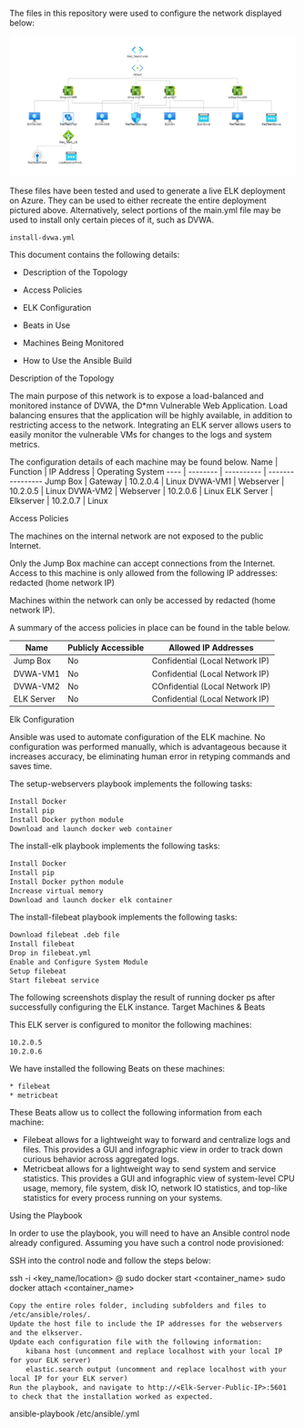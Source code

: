 The files in this repository were used to configure the network displayed below:

![](images/Azure_Network_Topology.PNG)

These files have been tested and used to generate a live ELK deployment on Azure. They can be used to either recreate the entire deployment pictured above. Alternatively, select portions of the main.yml file may be used to install only certain pieces of it, such as DVWA.

    install-dvwa.yml

This document contains the following details:

   * Description of the Topology
   
   * Access Policies
   
   * ELK Configuration
   
   * Beats in Use
   
   * Machines Being Monitored
   
   * How to Use the Ansible Build

Description of the Topology

The main purpose of this network is to expose a load-balanced and monitored instance of DVWA, the D*mn Vulnerable Web Application.
Load balancing ensures that the application will be highly available, in addition to restricting access to the network.
Integrating an ELK server allows users to easily monitor the vulnerable VMs for changes to the logs and system metrics.

The configuration details of each machine may be found below.
Name | Function | IP Address | Operating System
---- | -------- | ---------- | ---------------- 
Jump Box | Gateway | 10.2.0.4 | Linux
DVWA-VM1 | Webserver | 10.2.0.5 | Linux
DVWA-VM2 | Webserver | 10.2.0.6 | Linux
ELK Server | Elkserver | 10.2.0.7 |	Linux

Access Policies

The machines on the internal network are not exposed to the public Internet.

Only the Jump Box machine can accept connections from the Internet. Access to this machine is only allowed from the following IP addresses: redacted (home network IP)

Machines within the network can only be accessed by redacted (home network IP).

A summary of the access policies in place can be found in the table below.

Name | Publicly Accessible | Allowed IP Addresses
---- | ------------------- | ---------------------
Jump Box | No | Confidential (Local Network IP)
DVWA-VM1 | No |	Confidential (Local Network IP)
DVWA-VM2 | No |	COnfidential (Local Network IP)
ELK Server | No | Confidential (Local Network IP)

Elk Configuration

Ansible was used to automate configuration of the ELK machine. No configuration was performed manually, which is advantageous because it increases accuracy, be eliminating human error in retyping commands and saves time.

The setup-webservers playbook implements the following tasks:

    Install Docker
    Install pip
    Install Docker python module
    Download and launch docker web container

The install-elk playbook implements the following tasks:

    Install Docker
    Install pip
    Install Docker python module
    Increase virtual memory
    Download and launch docker elk container

The install-filebeat playbook implements the following tasks:

    Download filebeat .deb file
    Install filebeat
    Drop in filebeat.yml
    Enable and Configure System Module
    Setup filebeat
    Start filebeat service

The following screenshots display the result of running docker ps after successfully configuring the ELK instance.
Target Machines & Beats

This ELK server is configured to monitor the following machines:

    10.2.0.5
    10.2.0.6

We have installed the following Beats on these machines:

    * filebeat
    * metricbeat
    
These Beats allow us to collect the following information from each machine:

* Filebeat allows for a lightweight way to forward and centralize logs and files. This provides a GUI and infographic view in order to track down curious behavior across aggregated logs.
* Metricbeat allows for a lightweight way to send system and service statistics. This provides a GUI and infographic view of system-level CPU usage, memory, file system, disk IO, network IO statistics, and top-like statistics for every process running on your systems.

Using the Playbook

In order to use the playbook, you will need to have an Ansible control node already configured. Assuming you have such a control node provisioned:

SSH into the control node and follow the steps below:

ssh -i <key_name/location> <username>@<Jump-Box-Public-IP>
sudo docker start <container_name>
sudo docker attach <container_name>

    Copy the entire roles folder, including subfolders and files to /etc/ansible/roles/.
    Update the host file to include the IP addresses for the webservers and the elkserver.
    Update each configuration file with the following information:
        kibana host (uncomment and replace localhost with your local IP for your ELK server)
        elastic.search output (uncomment and replace localhost with your local IP for your ELK server)
    Run the playbook, and navigate to http://<Elk-Server-Public-IP>:5601 to check that the installation worked as expected.

ansible-playbook /etc/ansible/<filename>.yml
